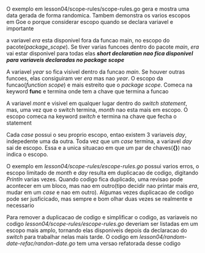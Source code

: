 O exemplo em lesson04/scope-rules/scope-rules.go gera e mostra uma data gerada de forma randomica. Tambem demonstra os varios escopos em Goe o porque considerar escopo quando se declara variavel e importante

a variavel _era_ esta disponivel fora da funcao main, no escopo do pacote(_package_scope_). Se tiver varias funcoes dentro do pacote _main_, _era_ vai estar disponivel para todas elas
___short declaration nao fica disponivel para variaveis declaradas no package scope___

A variavel _year_ so fica visivel dentro da funcao _main_. Se houver outras funcoes, elas consiguiram ver _era_ mas nao _year_. O escopo da funcao(_function scope_) e mais estreito que o _package scope_. Comeca na keyword __func__ e termina onde tem a chave que termina a funcao

A variavel _mont_ e visivel em qualquer lugar dentro do _switch statement_, mas, uma vez que o switch termina, _month_ nao esta mais em escopo. O escopo comeca na keyword _switch_ e termina na chave que fecha o statement

Cada _case_ possui o seu proprio escopo, entao existem 3 variaveis _day_, indepedente uma da outra. Toda vez que um _case_ termina, a variavel _day_ sai de escopo. Essa e a unica situacao em que um par de chaves(__{}__) nao indica o escopo.

O exemplo em _lesson04/scope-rules/escope-rules.go_ possui varios erros, o escopo limitado de _month_ e _day_ resulta em duplicacao de codigo, digitando _Println_ varias vezes. Quando codigo fica duplicado, uma revisao pode acontecer em um bloco, mas nao em outro(tipo decidir nao printar mais _era_, mudar em um _case_ e nao em outro). Algumas vezes duplicacao de codigo pode ser jusficicado, mas sempre e bom olhar duas vezes se realmente e necessario

Para remover a duplicacao de codigo e simplificar o codigo, as variaveis no codigo  _lesson04/scope-rules/escope-rules.go_ deveriam ser listadas em um escopo mais amplo, tornando elas disponiveis depois da declaracao do _switch_ para trabalhar nelas mais tarde. O codigo em  _lesson04/random-date-refac/randon-date.go_ tem uma versao refatorada desse codigo

